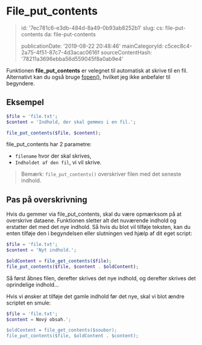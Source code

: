 File_put_contents
=================

> id: '7ec781c6-e3db-484d-8a49-0b93ab8252b1'
> slug:
> 	cs: file-put-contents
> 	da: file-put-contents
> 
> publicationDate: '2019-08-22 20:48:46'
> mainCategoryId: c5cec8c4-2a75-4f51-87c7-4d3acac0616f
> sourceContentHash: '78211a3696ebba56d559045f8a0ab9e4'

Funktionen **file_put_contents** er velegnet til automatisk at skrive til en fil. Alternativt kan du også bruge <a href="/fopen">fopen()</a>, hvilket jeg ikke anbefaler til begyndere.

Eksempel
--------------------------

```php
$file = 'file.txt';
$content = 'Indhold, der skal gemmes i en fil.';

file_put_contents($file, $content);
```

file_put_contents har 2 parametre:

- `filename` hvor der skal skrives,
- `Indholdet af den fil`, vi vil skrive.

> Bemærk: `file_put_contents()` overskriver filen med det seneste indhold.

Pas på overskrivning
--------------------------

Hvis du gemmer via file_put_contents, skal du være opmærksom på at overskrive dataene. Funktionen sletter alt det nuværende indhold og erstatter det med det nye indhold. Så hvis du blot vil tilføje teksten, kan du enten tilføje den i begyndelsen eller slutningen ved hjælp af dit eget script:

```php
$file = 'file.txt';
$content = 'Nyt indhold.';

$oldContent = file_get_contents($file);
file_put_contents($file, $content . $oldContent);
```

Så først åbnes filen, derefter skrives det nye indhold, og derefter skrives det oprindelige indhold...

Hvis vi ønsker at tilføje det gamle indhold før det nye, skal vi blot ændre scriptet en smule:

```php
$file = 'file.txt';
$content = Nový obsah.';

$oldContent = file_get_contents($soubor);
file_put_contents($file, $oldContent . $content);
```
